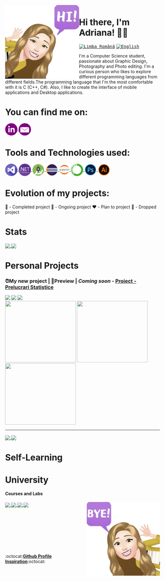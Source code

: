 <a>
     <img src = "https://github.com/Adriana-Giol/Adriana-Giol/blob/main/Logo/avatarp.png" width = "auto" height="240px" align = "left"/> 
</a>


# Hi there, I'm Adriana! 👋🏻

<kbd>[<img title="Limba Română" alt="Limba Română" src="https://user-images.githubusercontent.com/60271540/116548645-3687e500-a8fd-11eb-946e-9309066a2985.png" width="30">](https://github.com/Adriana-Giol/Adriana-Giol/blob/main/Translations/README.ro.md)</kbd>
<kbd>[<img title="English" alt="English" src="https://user-images.githubusercontent.com/60271540/116549222-e2c9cb80-a8fd-11eb-8162-8d5aab49336d.png" width="30">](https://github.com/Adriana-Giol/Adriana-Giol/blob/main/README.md)</kbd>

<!--<kbd>[<img title="Française" alt="Française" src="https://user-images.githubusercontent.com/60271540/116549067-bc0b9500-a8fd-11eb-89a6-8fb32d308b43.png" width="30">]()</kbd>
<kbd>[<img title="한국어" alt="한국어" src="https://user-images.githubusercontent.com/60271540/116549395-16a4f100-a8fe-11eb-8316-6f08c963e339.png" width="30">]()</kbd>
-->

I'm a Computer Science student, passionate about Graphic Design, Photography and Photo editing. I'm a curious person who likes to explore different programming languages from different fields.The programming language that I'm the most comfortable with it is C (C++, C#). Also, I like to create the interface of mobile applications and Desktop applications.

<!-- <a>
<img src = "Logo/annyeong.gif" width = "auto" height="140px" align = "right"/> 
</a>-->

# You can find me on:
<a href = "https://www.linkedin.com/in/adriana-giol-4a4b3b154/">
    <img src = "https://github.com/Adriana-Giol/Adriana-Giol/blob/main/Logo/linkedin2.png" alt="Linkedin" width = "auto" height="40px" align="center" title="Linkedin"/>
</a>
<a href = "mailto:gioladriana@yahoo.com/">
    <img src = "https://github.com/Adriana-Giol/Adriana-Giol/blob/main/Logo/email.png" alt="Email" width = "auto" height="40px" align="center"title="Email" />
</a>

# Tools and Technologies used:
<a href = "https://visualstudio.microsoft.com/">
    <img src = "https://github.com/Adriana-Giol/Adriana-Giol/blob/main/Logo/visualstudio.png" alt="Visual Studio" width = "auto" height="40px" align="center" title="Microsoft Visual Studio" />
</a>
<a href = "https://dotnet.microsoft.com/download/dotnet-framework">
    <img src = "https://github.com/Adriana-Giol/Adriana-Giol/blob/main/Logo/dot.png" alt=".NET Framework" width = "auto" height="40px" align="center" title=".NET Framework" />
</a>
<a href = "https://developer.android.com/studio">
    <img src = "https://github.com/Adriana-Giol/Adriana-Giol/blob/main/Logo/android.png" alt="Android SDK" width = "auto" height="40px" align="center" title="Android SDK" />
</a>
<a href = "https://www.eclipse.org/downloads/">
    <img src = "https://github.com/Adriana-Giol/Adriana-Giol/blob/main/Logo/eclipse.png" alt="Eclipse" width = "auto" height="40px" align="center" title="Eclipse"/>
</a>
<a href="https://jupyter.org/"/>
    <img src = "https://github.com/Adriana-Giol/Adriana-Giol/blob/main/Logo/ju.png" alt="Jupyter Lab" width = "auto" height="40px" align="center"title="Jupyter Lab" /> 
</a> 

<a href = "https://www.anaconda.com/">
    <img src = "https://github.com/Adriana-Giol/Adriana-Giol/blob/main/Logo/anaconda.png" alt="Anaconda" width = "auto" height="40px" align="center" title="Anaconda" />
</a>
<a href = "https://www.adobe.com/products/photoshop.html/">
    <img src = "https://github.com/Adriana-Giol/Adriana-Giol/blob/main/Logo/photoshop.png" alt="Photoshop" width = "auto" height="40px" align="center"title="Adobe Photoshop" />
</a>
<a href = "https://www.adobe.com/products/illustrator.html/">
    <img src = "https://github.com/Adriana-Giol/Adriana-Giol/blob/main/Logo/Ai.png" alt="Illustrator" width = "auto" height="40px" align="center"title="Adobe Illustrator" />
</a>

# Evolution of my projects:
💚 - Completed project
💛 - Ongoing project
❤️ - Plan to project
🖤 - Dropped project
     
# Stats
<a href = "https://github.com/Adriana-Giol?tab=repositories">
  <img align = "center" src = "https://github-readme-stats.vercel.app/api?username=Adriana-Giol&count_private=true&show_icons=true&theme=jolly&include_all_commits=true&card_width=50px" />
</a>               
<a href = "https://github.com/Adriana-Giol?tab=repositories">
  <img align = "center" src = "https://github-readme-stats.vercel.app/api/top-langs/?username=Adriana-Giol&langs_count=15&count_private=true&theme=jolly&layout=compact&card_width=250px" />
</a>

# Personal Projects
### ⏰My new project | 👀Preview | *Coming soon* - [Proiect - Prelucrari Statistice](https://github.com/Adriana-Giol/Proiect-Prelucrari-Statistice)
<p float="left">
  <img src="https://user-images.githubusercontent.com/60271540/130851262-7634eecc-d0b7-44cd-aaea-98035113e616.png" width="230" />
  <img src="https://user-images.githubusercontent.com/60271540/130851956-d4c26a1f-5dd8-4488-b42b-ce7468ace4b1.png" width="230" />
  <img src="https://user-images.githubusercontent.com/60271540/130853115-b2d59e36-210a-4410-ac57-3f1d901b4607.png" width="230"/> </br>
     
  <img src="https://user-images.githubusercontent.com/60271540/130850975-949068ac-1124-49fe-abbe-8e063c2f71fa.png" width="230" height="200"/>
  <img src="https://user-images.githubusercontent.com/60271540/130854037-53c7ef64-e2e4-4af8-adbb-18b724cb25fe.png" width="230" height="200"/>
  <img src="https://user-images.githubusercontent.com/60271540/130853485-a3609039-d9d9-4488-ab30-f2ceaa1e285d.png" width="230" height="200"/>
  
</p>

--------------------------------------------------------
<a href = "https://github.com/Adriana-Giol/Proiect-Pachete-Software">
  <img src = "https://github-readme-stats.vercel.app/api/pin/?username=Adriana-Giol&repo=Proiect-Pachete-Software&theme=jolly&hide_border" align = "center"/>
</a>

<a href = "https://github.com/Adriana-Giol/Proiect-Prelucrari-Statistice">
  <img src = "https://github-readme-stats.vercel.app/api/pin/?username=Adriana-Giol&repo=Proiect-Prelucrari-Statistice&theme=jolly&hide_border" align = "center"/>
</a>


# Self-Learning
<!--
<a href = "https://github.com/Adriana-Giol/Workspace-Calitate-si-Testare-Software">
  <img src = "https://github-readme-stats.vercel.app/api/pin/?username=Adriana-Giol&repo=Workspace-Calitate-si-Testare-Software&theme=jolly&hide_border" align = "center"/>
</a>
-->


# University
#### Courses and Labs
<a href = "https://github.com/Adriana-Giol/Laborator-Calitate-si-Testare-Software">
  <img src = "https://github-readme-stats.vercel.app/api/pin/?username=Adriana-Giol&repo=Laborator-Calitate-si-Testare-Software&theme=jolly&hide_border" align = "center"/>
</a>

<a href = "https://github.com/Adriana-Giol/Laborator-Dispozitive-si-Aplicatii-Mobile">
  <img src = "https://github-readme-stats.vercel.app/api/pin/?username=Adriana-Giol&repo=Laborator-Dispozitive-si-Aplicatii-Mobile&theme=jolly&hide_border" align = "center"/>
</a>

<a href = "https://github.com/Adriana-Giol/Laborator-Structuri-de-Date">
  <img src = "https://github-readme-stats.vercel.app/api/pin/?username=Adriana-Giol&repo=Laborator-Structuri-de-Date&theme=jolly&hide_border" align = "center"/>
</a>

<a href = "https://github.com/Adriana-Giol/Laborator-Programare-Aplicatii-Windows">
  <img src = "https://github-readme-stats.vercel.app/api/pin/?username=Adriana-Giol&repo=Laborator-Programare-Aplicatii-Windows&theme=jolly&hide_border" align = "center"/>
</a>

<a>
     <img src = "https://github.com/Adriana-Giol/Adriana-Giol/blob/main/Logo/avatarpr.png" width = "auto" height="240px" align = "right"/> 
 </a>  

</br>
</br>
</br>
</br> 
</br>
</br>
</br>
</br>
</br>


:octocat:[**Github Profile Inspiration**](https://www.blogdeit.ro/cum-sa-iti-faci-o-pagina-de-github-personalizata/):octocat:


<!--
**Adriana-Giol/Adriana-Giol** is a ✨ _special_ ✨ repository because its `README.md` (this file) appears on your GitHub profile.

<!-- https://github.com/anuraghazra/github-readme-stats/blob/master/themes/README.md -- Theme Statistici github
https://github.com/anuraghazra/github-readme-stats#customization
[![trophy](https://github-profile-trophy.vercel.app/?username=Adriana-Giol&theme=onedark)](https://github.com/ryo-ma/github-profile-trophy) = Trophy
-->
